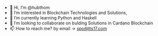 - 👋 Hi, I’m @hubthom
- 👀 I’m interested in Blockchain Technologies and Solutions, 
- 🌱 I’m currently learning Python and Haskell
- 💞️ I’m looking to collaborate on bulding Solutions in Cardano Blockchain
- 📫 How to reach me? by email -> spo@tts17.com

<!---
hubthom/hubthom is a ✨ special ✨ repository because its `README.md` (this file) appears on your GitHub profile.
You can click the Preview link to take a look at your changes.
--->
